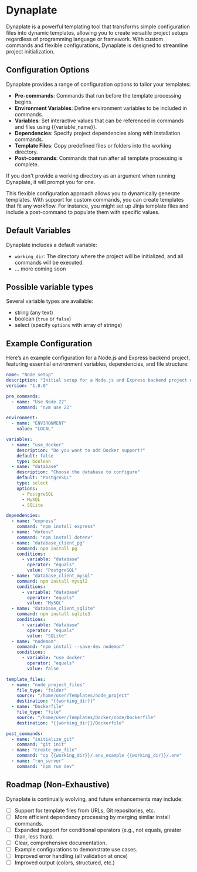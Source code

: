 # Dynaplate

Dynaplate is a powerful templating tool that transforms simple configuration files into dynamic templates, allowing you
to create versatile project setups regardless of programming language or framework. With custom commands and flexible
configurations, Dynaplate is designed to streamline project initialization.

## Configuration Options

Dynaplate provides a range of configuration options to tailor your templates:

- **Pre-commands**: Commands that run before the template processing begins.
- **Environment Variables**: Define environment variables to be included in commands.
- **Variables**: Set interactive values that can be referenced in commands and files using {{variable_name}}.
- **Dependencies**: Specify project dependencies along with installation commands.
- **Template Files**: Copy predefined files or folders into the working directory.
- **Post-commands**: Commands that run after all template processing is complete.

If you don't provide a working directory as an argument when running Dynaplate, it will prompt you for one.

This flexible configuration approach allows you to dynamically generate templates. With support for custom commands, you
can create templates that fit any workflow. For instance, you might set up Jinja template files and include a
post-command to populate them with specific values.

## Default Variables

Dynaplate includes a default variable:

- `working_dir`: The directory where the project will be initialized, and all commands will be executed.
- ... more coming soon

## Possible variable types

Several variable types are available:
- string (any text)
- boolean (`true` or `false`)
- select (specify `options` with array of strings)

## Example Configuration

Here’s an example configuration for a Node.js and Express backend project, featuring essential environment variables,
dependencies, and file structure:

```yaml
name: "Node setup"
description: "Initial setup for a Node.js and Express backend project with essential environment variables, dependencies, and file structure."
version: "1.0.0"

pre_commands:
  - name: "Use Node 22"
    command: "nvm use 22"

environment:
  - name: "ENVIRONMENT"
    value: "LOCAL"

variables:
  - name: "use_docker"
    description: "Do you want to add Docker support?"
    default: false
    type: boolean
  - name: "database"
    description: "Choose the database to configure"
    default: "PostgreSQL"
    type: select
    options:
      - PostgreSQL
      - MySQL
      - SQLite

dependencies:
  - name: "express"
    command: "npm install express"
  - name: "dotenv"
    command: "npm install dotenv"
  - name: "database_client_pg"
    command: npm install pg
    conditions:
      - variable: "database"
        operator: "equals"
        value: "PostgreSQL"
  - name: "database_client_mysql"
    command: npm install mysql2
    conditions:
      - variable: "database"
        operator: "equals"
        value: "MySQL"
  - name: "database_client_sqlite"
    command: npm install sqlite3
    conditions:
      - variable: "database"
        operator: "equals"
        value: "SQLite"
  - name: "nodemon"
    command: "npm install --save-dev nodemon"
    conditions:
      - variable: "use_docker"
        operator: "equals"
        value: false

template_files:
  - name: "node_project_files"
    file_type: "folder"
    source: "/home/user/Templates/node_project"
    destination: "{{working_dir}}"
  - name: "Dockerfile"
    file_type: "file"
    source: "/home/user/Templates/Docker/node/Dockerfile"
    destination: "{{working_dir}}/Dockerfile"

post_commands:
  - name: "initialize_git"
    command: "git init"
  - name: "create_env_file"
    command: "cp {{working_dir}}/.env_example {{working_dir}}/.env"
  - name: "run_server"
    command: "npm run dev"
```

## Roadmap (Non-Exhaustive)

Dynaplate is continually evolving, and future enhancements may include:

- [ ] Support for template files from URLs, Git repositories, etc.
- [ ] More efficient dependency processing by merging similar install commands.
- [ ] Expanded support for conditional operators (e.g., not equals, greater than, less than).
- [ ] Clear, comprehensive documentation.
- [ ] Example configurations to demonstrate use cases.
- [ ] Improved error handling (all validation at once)
- [ ] Improved output (colors, structured, etc.)
